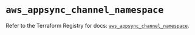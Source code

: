 # `aws_appsync_channel_namespace`

Refer to the Terraform Registry for docs: [`aws_appsync_channel_namespace`](https://registry.terraform.io/providers/hashicorp/aws/6.11.0/docs/resources/appsync_channel_namespace).
